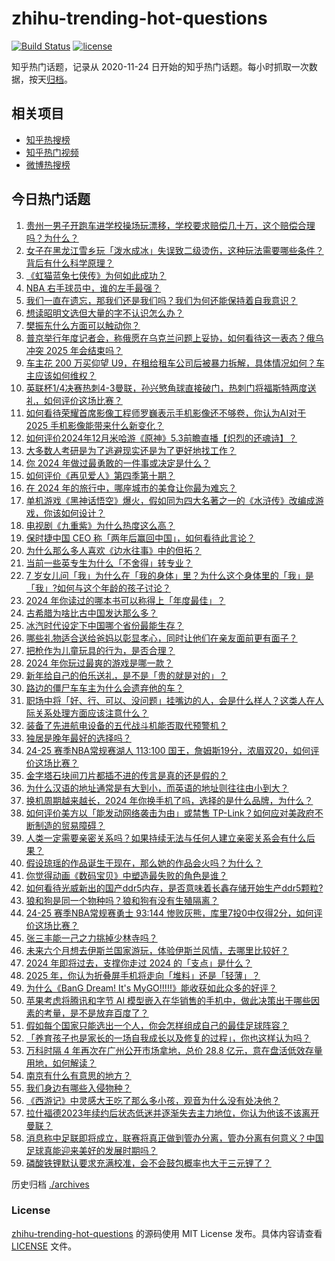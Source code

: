 # zhihu-trending-hot-questions

[![Build Status](https://github.com/justjavac/zhihu-trending-hot-questions/workflows/ci/badge.svg?branch=master)](https://github.com/justjavac/zhihu-trending-hot-questions/actions)
[![license](https://img.shields.io/github/license/justjavac/zhihu-trending-hot-questions)](https://github.com/justjavac/zhihu-trending-hot-questions/blob/master/LICENSE)

知乎热门话题，记录从 2020-11-24
日开始的知乎热门话题。每小时抓取一次数据，按天[归档](./archives)。

## 相关项目

- [知乎热搜榜](https://github.com/justjavac/zhihu-trending-top-search)
- [知乎热门视频](https://github.com/justjavac/zhihu-trending-hot-video)
- [微博热搜榜](https://github.com/justjavac/weibo-trending-hot-search)

## 今日热门话题

<!-- BEGIN -->
<!-- 最后更新时间 Sat Dec 21 2024 07:06:56 GMT+0800 (China Standard Time) -->

1. [贵州一男子开跑车进学校操场玩漂移，学校要求赔偿几十万，这个赔偿合理吗？为什么？](https://www.zhihu.com/question/7374254790)
1. [女子在黑龙江雪乡玩「泼水成冰」失误致二级烫伤，这种玩法需要哪些条件？背后有什么科学原理？](https://www.zhihu.com/question/7293820415)
1. [《虹猫蓝兔七侠传》为何如此成功？](https://www.zhihu.com/question/48188787)
1. [NBA 右手球员中，谁的左手最强？](https://www.zhihu.com/question/24676400)
1. [我们一直在遗忘，那我们还是我们吗？我们为何还能保持着自我意识？](https://www.zhihu.com/question/6958601740)
1. [想读昭明文选但大量的字不认识怎么办？](https://www.zhihu.com/question/6411197517)
1. [樊振东什么方面可以触动你？](https://www.zhihu.com/question/7313773392)
1. [普京举行年度记者会，称俄愿在乌克兰问题上妥协，如何看待这一表态？俄乌冲突 2025 年会结束吗？](https://www.zhihu.com/question/7347543751)
1. [车主花 200 万买仰望 U9，在租给租车公司后被暴力拆解，具体情况如何？车主应该如何维权？](https://www.zhihu.com/question/6982007681)
1. [英联杯1/4决赛热刺4-3曼联，孙兴慜角球直接破门，热刺门将福斯特两度送礼，如何评价这场比赛？](https://www.zhihu.com/question/7336371336)
1. [如何看待荣耀首席影像工程师罗巍表示手机影像还不够卷，你认为AI对于2025 手机影像能带来什么新变化？](https://www.zhihu.com/question/7355938058)
1. [如何评价2024年12月米哈游《原神》5.3前瞻直播【炽烈的还魂诗】？](https://www.zhihu.com/question/7312121313)
1. [大多数人考研是为了逃避现实还是为了更好地找工作？](https://www.zhihu.com/question/5036265357)
1. [你 2024 年做过最勇敢的一件事或决定是什么？](https://www.zhihu.com/question/6476945183)
1. [如何评价《再见爱人》第四季第十期？](https://www.zhihu.com/question/7271510603)
1. [在 2024 年的旅行中，哪座城市的美食让你最为难忘？](https://www.zhihu.com/question/6974110721)
1. [单机游戏《黑神话悟空》爆火，假如同为四大名著之一的《水浒传》改编成游戏，你该如何设计？](https://www.zhihu.com/question/665235287)
1. [电视剧《九重紫》为什么热度这么高？](https://www.zhihu.com/question/6915515166)
1. [保时捷中国 CEO 称「两年后赢回中国」，如何看待此言论？](https://www.zhihu.com/question/7109065016)
1. [为什么那么多人喜欢《边水往事》中的但拓？](https://www.zhihu.com/question/5975433775)
1. [当前一些英专生为什么「不舍得」转专业？](https://www.zhihu.com/question/590745039)
1. [7 岁女儿问「我」为什么在「我的身体」里？为什么这个身体里的「我」是「我」?如何与这个年龄的孩子讨论？](https://www.zhihu.com/question/5508159327)
1. [2024 年你读过的哪本书可以称得上「年度最佳」？](https://www.zhihu.com/question/6738625469)
1. [古希腊为啥比古中国发达那么多？](https://www.zhihu.com/question/5310199314)
1. [冰汽时代设定下中国哪个省份最能生存？](https://www.zhihu.com/question/6593596873)
1. [哪些礼物适合送给爸妈以彰显孝心，同时让他们在亲友面前更有面子？](https://www.zhihu.com/question/7351694020)
1. [把枪作为儿童玩具的行为，是否合理？](https://www.zhihu.com/question/29234489)
1. [2024 年你玩过最爽的游戏是哪一款？](https://www.zhihu.com/question/7182474704)
1. [新年给自己的伯乐送礼，是不是「贵的就是对的」？](https://www.zhihu.com/question/7351725044)
1. [路边的僵尸车车主为什么会遗弃他的车？](https://www.zhihu.com/question/639885177)
1. [职场中将「好、行、可以、没问题」挂嘴边的人，会是什么样人？这类人在人际关系处理方面应该注意什么？](https://www.zhihu.com/question/7137044707)
1. [装备了先进航电设备的五代战斗机能否取代预警机？](https://www.zhihu.com/question/6874544183)
1. [独居是晚年最好的选择吗？](https://www.zhihu.com/question/994768493)
1. [24-25 赛季NBA常规赛湖人 113:100 国王，詹姆斯19分，浓眉双20，如何评价这场比赛？](https://www.zhihu.com/question/7355504979)
1. [金字塔石块间刀片都插不进的传言是真的还是假的？](https://www.zhihu.com/question/27714270)
1. [为什么汉语的地址通常是有大到小，而英语的地址则往往由小到大？](https://www.zhihu.com/question/6846747017)
1. [换机周期越来越长，2024 年你换手机了吗，选择的是什么品牌，为什么？](https://www.zhihu.com/question/6777188798)
1. [如何评价美方以「能发动网络袭击为由」或禁售 TP-Link？如何应对美政府不断制造的贸易障碍？](https://www.zhihu.com/question/7290873287)
1. [人类一定需要亲密关系吗？如果持续无法与任何人建立亲密关系会有什么后果？](https://www.zhihu.com/question/6736072194)
1. [假设琼瑶的作品诞生于现在，那么她的作品会火吗？为什么？](https://www.zhihu.com/question/6509819969)
1. [你觉得动画《数码宝贝》中塑造最失败的角色是谁？](https://www.zhihu.com/question/456499015)
1. [如何看待光威新出的国产ddr5内存，是否意味着长鑫存储开始生产ddr5颗粒?](https://www.zhihu.com/question/7072991130)
1. [狼和狗是同一个物种吗？狼和狗有没有生殖隔离？](https://www.zhihu.com/question/20879648)
1. [24-25 赛季NBA常规赛勇士 93:144 惨败灰熊，库里7投0中仅得2分，如何评价这场比赛？](https://www.zhihu.com/question/7346435429)
1. [张三丰能一己之力挑掉少林寺吗？](https://www.zhihu.com/question/6676007334)
1. [未来六个月想去伊斯兰国家游玩，体验伊斯兰风情，去哪里比较好？](https://www.zhihu.com/question/6637832132)
1. [2024 年即将过去，支撑你走过 2024 的「支点」是什么？](https://www.zhihu.com/question/6740698353)
1. [2025 年，你认为折叠屏手机将走向「堆料」还是「轻薄」？](https://www.zhihu.com/question/6777181548)
1. [为什么《BanG Dream! It's MyGO!!!!!》能收获如此众多的好评？](https://www.zhihu.com/question/615419286)
1. [苹果考虑将腾讯和字节 AI 模型嵌入在华销售的手机中，做此决策出于哪些因素的考量，是不是放弃百度了？](https://www.zhihu.com/question/7281173530)
1. [假如每个国家只能选出一个人，你会怎样组成自己的最佳足球阵容？](https://www.zhihu.com/question/7187098649)
1. [「养育孩子也是家长的一场自我成长以及修复的过程」，你也这样认为吗？](https://www.zhihu.com/question/6899566577)
1. [万科时隔 4 年再次在广州公开市场拿地，总价 28.8 亿元，意在盘活低效存量用地，如何解读？](https://www.zhihu.com/question/7100183441)
1. [南京有什么有意思的地方？](https://www.zhihu.com/question/26961037)
1. [我们身边有哪些入侵物种？](https://www.zhihu.com/question/666386076)
1. [《西游记》中灵感大王吃了那么多小孩，观音为什么没有处决他？](https://www.zhihu.com/question/561283075)
1. [拉什福德2023年续约后状态低迷并逐渐失去主力地位，你认为他该不该离开曼联？](https://www.zhihu.com/question/7280614819)
1. [消息称中足联即将成立，联赛将真正做到管办分离，管办分离有何意义？中国足球真能迎来美好的发展时期吗？](https://www.zhihu.com/question/7301940527)
1. [磷酸铁锂默认要求充满校准，会不会鼓包概率也大于三元锂了？](https://www.zhihu.com/question/611215988)

<!-- END -->

历史归档 [./archives](./archives)

### License

[zhihu-trending-hot-questions](https://github.com/justjavac/zhihu-trending-hot-questions)
的源码使用 MIT License 发布。具体内容请查看 [LICENSE](./LICENSE) 文件。
